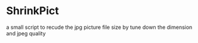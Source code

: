 # ShrinkPict
a small script to recude the jpg picture file size by tune down the dimension and jpeg quality
